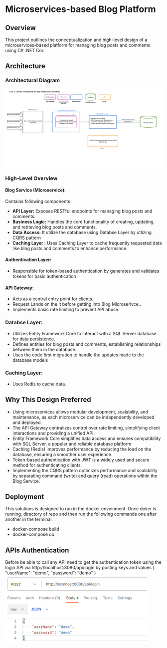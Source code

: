 # Microservices-based Blog Platform

## Overview

This project outlines the conceptualization and high-level design of a microservices-based platform for managing blog posts and comments using C# .NET Cor.

## Architecture

### Architectural Diagram

![Microservices Architecture Diagram](./Architecture.png)

### High-Level Overview

#### Blog Service (Microservice):
Contains following components 
- **API Layer:** Exposes RESTful endpoints for managing blog posts and comments.
- **Business Logic:** Handles the core functionality of creating, updating, and retrieving blog posts and comments.
- **Data Access:** It utilize the database using Databse Layer by utlizing CQRS pattern
- **Caching Layer :** Uses Caching Layer to cache frequently requested data like blog posts and comments to enhance performance.

#### Authentication Layer:

- Responsible for token-based authentication by generates and validates tokens for basic authentication

#### API Gateway:

- Acts as a central entry point for clients.
- Request Lands on the it before getting into Blog Microserivce..
- Implements basic rate limiting to prevent API abuse.

### Databse Layer:

- Utilizes Entity Framework Core to interact with a SQL Server database for data persistence.
- Defines entities for blog posts and comments, establishing relationships between them in the database.
- Uses the code first migration to handle the updates made to the database models

### Caching Layer:
- Uses Redis to cache data.


## Why This Design Preferred

- Using microservices allows modular development, scalability, and maintenance, as each microservice can be independently developed and deployed.
- The API Gateway centralizes control over rate limiting, simplifying client interactions and providing a unified API.
- Entity Framework Core simplifies data access and ensures compatibility with SQL Server, a popular and reliable database platform.
- Caching (Redis) improves performance by reducing the load on the database, ensuring a smoother user experience.
- Token-based authentication with JWT is a widely used and secure method for authenticating clients.
- Implementing the CQRS pattern optimizes performance and scalability by separating command (write) and query (read) operations within the Blog Service.

## Deployment
This solutions is designed to run in the docker envoinment.
Once doker is running, directory of repo and then run the following commands one after another in the terminal.
- docker-compose build
- docker-compose up


## APIs Authentication 
Before be able to call any API need to get the authentication token using the login API via http://localhost:8080/api/login by posting keys and values
{
 "userName": "demo",
 "password": "demo"
}
![Login API Sample](./resources/login_sample.png)